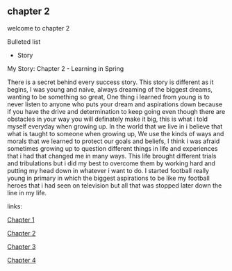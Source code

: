 ## chapter 2

welcome to chapter 2

Bulleted list

- Story


My Story: Chapter 2 - Learning in Spring

There is a secret behind every success story. This story is different as it begins, I was young and naive, always dreaming of the biggest dreams, wanting to be something so great, One thing i learned from young is to never listen to anyone who puts your dream and aspirations down because if you have the drive and determination to keep going even though there are obstacles in your way you will definately make it big, this is what i told myself everyday when growing up. In the world that we live in i believe that what is taught to someone when growing up, We use the kinds of ways and morals that we learned to protect our goals and beliefs, I think i was afraid sometimes growing up to question different things in life and experiences that i had that changed me in many ways. This life brought different trials and tribulations but i did my best to overcome them by working hard and putting my head down in whatever i want to do. I started football really young in primary in which the biggest aspirations to be like my football heroes that i had seen on television but all that was stopped later down the line in my life.



links:


[Chapter 1](chapter01.md)

[Chapter 2](chapter02.md)

[Chapter 3](chapter03.md)

[Chapter 4](chapter04.md)